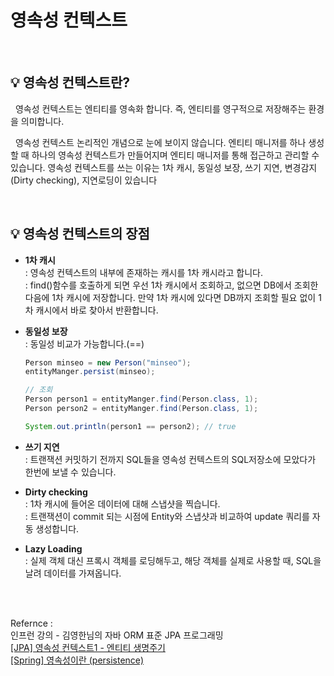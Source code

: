 # 영속성 컨텍스트

<br>

## 💡 영속성 컨텍스트란?

&nbsp; 영속성 컨텍스트는 엔티티를 영속화 합니다. 즉, 엔티티를 영구적으로 저장해주는 환경을 의미합니다.

&nbsp; 영속성 컨텍스트 논리적인 개념으로 눈에 보이지 않습니다. 엔티티 매니저를 하나 생성할 때 하나의 영속성 컨텍스트가 만들어지며 엔티티 매니저를 통해 접근하고 관리할 수 있습니다. 영속성 컨텍스트를 쓰는 이유는 1차 캐시, 동일성 보장, 쓰기 지연, 변경감지(Dirty checking), 지연로딩이 있습니다

 <br>

## 💡 영속성 컨텍스트의 장점

- **1차 캐시**<br>
    : 영속성 컨텍스트의 내부에 존재하는 캐시를 1차 캐시라고 합니다.<br>
    : find()함수를 호출하게 되면 우선 1차 캐시에서 조회하고, 없으면 DB에서 조회한 다음에 1차 캐시에 저장합니다. 만약 1차 캐시에 있다면 DB까지 조회할 필요 없이 1차 캐시에서 바로 찾아서 반환합니다.
    
- **동일성 보장** <br>
    : 동일성 비교가 가능합니다.(==)

    ```java
    Person minseo = new Person("minseo");
    entityManger.persist(minseo);

    // 조회
    Person person1 = entityManger.find(Person.class, 1);
    Person person2 = entityManger.find(Person.class, 1);

    System.out.println(person1 == person2); // true

    ```

- **쓰기 지연**<br>
    : 트랜잭션 커밋하기 전까지 SQL들을 영속성 컨텍스트의 SQL저장소에 모았다가 한번에 보낼 수 있습니다.
    
- **Dirty checking**<br>
    : 1차 캐시에 들어온 데이터에 대해 스냅샷을 찍습니다. <br>
    : 트랜잭션이 commit 되는 시점에 Entity와 스냅샷과 비교하여 update 쿼리를 자동 생성합니다.
 
- **Lazy Loading**<br>
    : 실제 객체 대신 프록시 객체를 로딩해두고,  해당 객체를 실제로 사용할 때, SQL을 날려 데이터를 가져옵니다.
    
<br>
<br>

Refernce :<br>
인프런 강의 - 김영한님의 자바 ORM 표준 JPA 프로그래밍<br>
[[JPA] 영속성 컨텍스트1 - 엔티티 생명주기](https://doing7.tistory.com/110)<br>
[[Spring] 영속성이란 (persistence)](https://hyeooona825.tistory.com/87)<br>